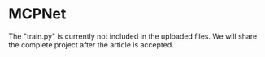 # MCPNet
The "train.py" is currently not included in the uploaded files. We will share the complete project after the article is accepted.
